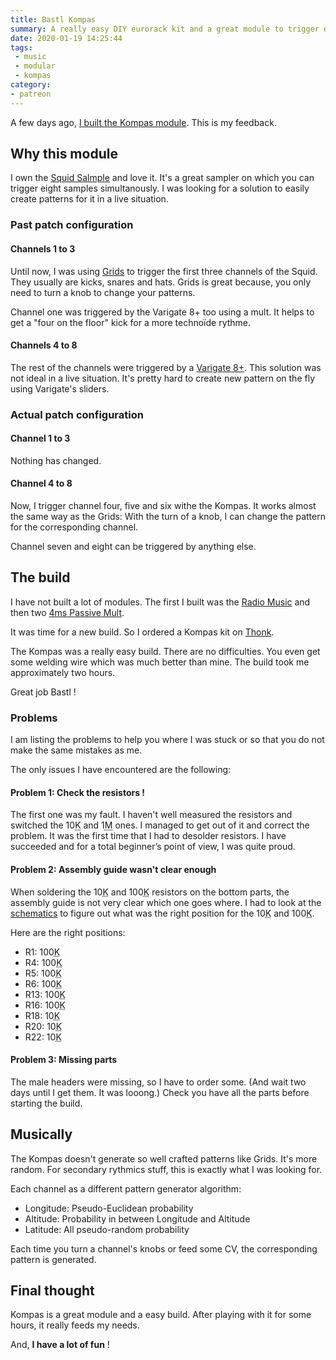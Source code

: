 ```yaml
---
title: Bastl Kompas
summary: A really easy DIY eurorack kit and a great module to trigger drums
date: 2020-01-19 14:25:44
tags:
 - music
 - modular
 - kompas
category:
- patreon
---
```


A few days ago, [I built the Kompas module](https://alienlebarge.ch/photos/2020/01/ate9u.html). This is my feedback.

## Why this module

I own the [Squid Salmple](https://busycircuits.com/alm022/) and love it. It's a great sampler on which you can trigger eight samples simultanously. I was looking for a solution to easily create patterns for it in a live situation.

### Past patch configuration

#### Channels 1 to 3

Until now, I was using [Grids](https://mutable-instruments.net/modules/grids/) to trigger the first three channels of the Squid. They usually are  kicks, snares and hats. Grids is great because, you only need to turn a knob to change your patterns.

Channel one was triggered by the Varigate 8+ too using a mult. It helps to get a "four on the floor" kick for a more technoïde rythme.

#### Channels 4 to 8

The rest of the channels were triggered by a [Varigate 8+](https://malekkoheavyindustry.com/product/varigate-8/). 
This solution was not ideal in a live situation. It's pretty hard to create new pattern on the fly using Varigate's sliders.

### Actual patch configuration

#### Channel 1 to 3

Nothing has changed.

#### Channel 4 to 8

Now, I trigger channel four, five and six withe the Kompas. It works almost the same way as the Grids: With the turn of a knob, I can change the pattern for the corresponding channel.

Channel seven and eight can be triggered by anything else.

## The build

I have not built a lot of modules. The first I built was the [Radio Music](https://musicthing.co.uk/pages/radio.html) and then two [4ms Passive Mult](https://4mscompany.com/p.php?p=962).

It was time for a new build. So I ordered a Kompas kit on [Thonk](https://www.thonk.co.uk/).

The Kompas was a really easy build. There are no difficulties. You even get some welding wire which was much better than mine. The build took me approximately two hours.

Great job Bastl !

### Problems

I am listing the problems to help you where I was stuck or so that you do not make the same mistakes as me.

The only issues I have encountered are the following:

#### Problem 1: Check the resistors !

The first one was my fault. I haven't well measured the resistors and switched the 10<abbr title="kilohms">K</abbr> and 1<abbr title="Megohms">M</abbr> ones. I managed to get out of it and correct the problem. It was the first time that I had to desolder resistors. I have succeeded and for a total beginner’s point of view, I was quite proud.

#### Problem 2: Assembly guide wasn't clear enough

When soldering the 10<abbr title="kilohms">K</abbr> and 100<abbr title="kilohms">K</abbr> resistors on the bottom parts, the assembly guide is not very clear which one goes where. I had to look at the [schematics](https://github.com/stziopa/kompas/tree/master/Schematics) to figure out what was the right position for the 10<abbr title="kilohms">K</abbr> and 100<abbr title="kilohms">K</abbr>.

Here are the right positions:

- R1: 100<abbr title="kilohms">K</abbr>
- R4: 100<abbr title="kilohms">K</abbr>
- R5: 100<abbr title="kilohms">K</abbr>
- R6: 100<abbr title="kilohms">K</abbr>
- R13: 100<abbr title="kilohms">K</abbr>
- R16: 100<abbr title="kilohms">K</abbr>
- R18: 10<abbr title="kilohms">K</abbr>
- R20: 10<abbr title="kilohms">K</abbr>
- R22: 10<abbr title="kilohms">K</abbr>

#### Problem 3: Missing parts

The male headers were missing, so I have to order some. (And wait two days until I get them. It was looong.)
Check you have all the parts before starting the build.

## Musically

The Kompas doesn't generate so well crafted patterns like Grids. It's more random.
For secondary rythmics stuff, this is exactly what I was looking for.

Each channel as a different pattern generator algorithm:

- Longitude: Pseudo-Euclidean probability
- Altitude: Probability in between Longitude and Altitude
- Latitude: All pseudo-random probability

Each time you turn a channel's knobs or feed some CV, the corresponding pattern is generated.

## Final thought

Kompas is a great module and a easy build. After playing with it for some hours, it really feeds my needs.

And, **I have a lot of fun** !
